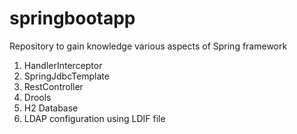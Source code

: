 # springbootapp
Repository to gain knowledge various aspects of Spring framework


  1. HandlerInterceptor
  2. SpringJdbcTemplate
  3. RestController
  4. Drools
  5. H2 Database
  6. LDAP configuration using LDIF file
